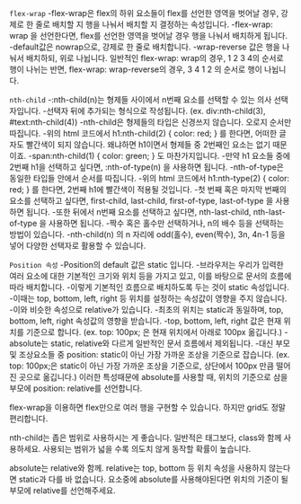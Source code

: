 `flex-wrap`
-flex-wrap은 flex의 하위 요소들이 flex를 선언한 영역을 벗어날 경우, 강제로 한 줄로 배치할 지 행을 나눠서 배치할 지 결정하는 속성입니다.
-flex-wrap: wrap 을 선언한다면, flex를 선언한 영역을 벗어날 경우 행을 나눠서 배치하게 됩니다.
-default값은 nowrap으로, 강제로 한 줄로 배치합니다.
-wrap-reverse 값은 행을 나눠서 배치하되, 위로 나뉩니다.
일반적인 flex-wrap: wrap의 경우, 1 2 3 4의 순서로 행이 나뉘는 반면, flex-wrap: wrap-reverse의 경우, 3 4 1 2 의 순서로 행이 나뉩니다.

`nth-child`
-:nth-child(n)는 형제들 사이에서 n번째 요소를 선택할 수 있는 의사 선택자입니다.
-선택자 뒤에 추가되는 형식으로 작성됩니다. (ex. div:nth-child(3), #text:nth-child(4))
-nth-child은 형제들의 타입은 신경쓰지 않습니다. 오로지 순서만 따집니다.
-위의 html 코드에서 h1:nth-child(2) { color: red; } 를 한다면, 어떠한 글자도 빨간색이 되지 않습니다. 왜냐하면 h1이면서 형제들 중 2번째인 요소는 없기 때문이죠.
-span:nth-child(1) { color: green; } 도 마찬가지입니다.
-만약 h1 요소들 중에 2번째 h1을 선택하고 싶다면, :nth-of-type(n) 을 사용하면 됩니다.
-nth-of-type은 동일한 타입들 안에서 순서를 따집니다.
-위의 html 코드에서 h1:nth-type(2) { color: red; } 를 한다면, 2번째 h1에 빨간색이 적용될 것입니다.
-첫 번째 혹은 마지막 번째의 요소를 선택하고 싶다면, first-child, last-child, first-of-type, last-of-type 을 사용하면 됩니다.
-또한 뒤에서 n번째 요소를 선택하고 싶다면, nth-last-child, nth-last-of-type 을 사용하면 됩니다.
-짝수 혹은 홀수만 선택하거나, n의 배수 등을 선택하는 방법이 있습니다.
-nth-child(n) 의 n 자리에 odd(홀수), even(짝수), 3n, 4n-1 등을 넣어 다양한 선택자로 활용할 수 있습니다.

`Position 속성`
-Position의 default 값은 static 입니다.
-브라우저는 우리가 입력한 여러 요소에 대한 기본적인 크기와 위치 등을 가지고 있고, 이를 바탕으로 문서의 흐름에 따라 배치합니다.
-이렇게 기본적인 흐름으로 배치하도록 두는 것이 static 속성입니다.
-이때는 top, bottom, left, right 등 위치를 설정하는 속성값이 영향을 주지 않습니다.
-이와 비슷한 속성으로 relative가 있습니다.
-최초의 위치는 static과 동일하며, top, bottom, left, right 속성값의 영향을 받습니다.
-top, bottom, left, right 값은 현재 위치를 기준으로 합니다. (ex. top: 100px; 은 현재 위치에서 아래로 100px 옮깁니다.)
-absolute는 static, relative와 다르게 일반적인 문서 흐름에서 제외됩니다.
-대신 부모 및 조상요소들 중 position: static이 아닌 가장 가까운 조상을 기준으로 잡습니다. (ex. top: 100px;은 static이 아닌 가장 가까운 조상을 기준으로, 상단에서 100px 만큼 떨어진 곳으로 옮깁니다.)
이러한 특성때문에 absolute를 사용할 때, 위치의 기준으로 삼을 부모에 position: relative를 선언합니다.




flex-wrap을 이용하면 flex만으로 여러 행을 구현할 수 있습니다.
하지만 grid도 정말 편리합니다.

nth-child는 좁은 범위로 사용하시는 게 좋습니다.
일반적은 태그보다, class와 함께 사용하세요.
사용되는 범위가 넓을 수록 의도치 않게 동작할 확률이 높습니다.

absolute는 relative와 함께.
relative는 top, bottom 등 위치 속성을 사용하지 않는다면 static과 다를 바 없습니다.
요소중에 absolute를 사용해야된다면 위치의 기준이 될 부모에 relative를 선언해주세요.




